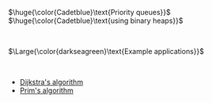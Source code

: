 $\huge{\color{Cadetblue}\text{Priority queues}}$  
$\huge{\color{Cadetblue}\text{using binary heaps}}$

<br/>

$\Large{\color{darkseagreen}\text{Example applications}}$

<br/>

- [Dijkstra's algorithm](../../algorithms/graphs/SSSP-dijkstra/dijkstra.c)
- [Prim's algorithm](../../algorithms/graphs/MST-prim/prim.c)